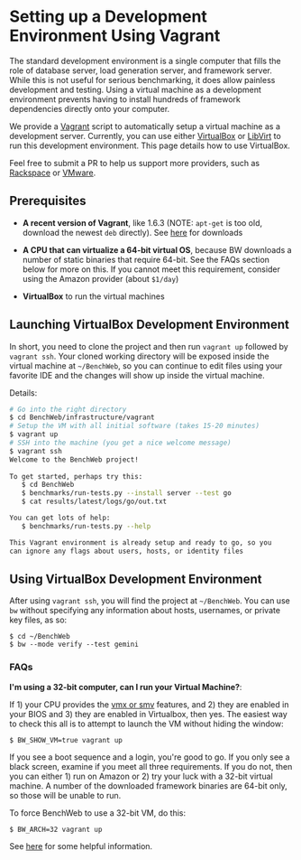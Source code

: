 # Setting up a Development Environment Using Vagrant

The standard development environment is a single computer that fills the 
role of database server, load generation server, and framework server. 
While this is not useful for serious benchmarking, it does allow 
painless development and testing. Using a virtual machine as a 
development environment prevents having to install hundreds of 
framework dependencies directly onto your computer. 

We provide a [Vagrant](https://www.vagrantup.com) script to automatically 
setup a virtual machine as a development server. Currently, you can use 
either [VirtualBox](https://www.virtualbox.org/) or [LibVirt](https://libvirt.org)
to run this development environment. This page details how to use 
VirtualBox.

Feel free to submit a PR to help us support more providers, such as 
[Rackspace](http://www.rackspace.com/) or [VMware](http://www.vmware.com/). 

## Prerequisites

* **A recent version of Vagrant**, like 1.6.3 (NOTE: `apt-get` is 
too old, download the newest `deb` directly). See 
[here](https://www.vagrantup.com/downloads.html) for downloads

* **A CPU that can virtualize a 64-bit virtual OS**, because BW
downloads a number of static binaries that require 64-bit. See
the FAQs section below for more on this. If you cannot meet this 
requirement, consider using the Amazon provider (about `$1/day`)

* **VirtualBox** to run the virtual machines

## Launching VirtualBox Development Environment

In short, you need to clone the project and then run `vagrant up` 
followed by `vagrant ssh`. Your cloned working directory will be 
exposed inside the virtual machine at `~/BenchWeb`, so you can 
continue to edit files using your favorite IDE and the changes will
show up inside the virtual machine. 

Details: 

```bash
# Go into the right directory
$ cd BenchWeb/infrastructure/vagrant
# Setup the VM with all initial software (takes 15-20 minutes)
$ vagrant up
# SSH into the machine (you get a nice welcome message)
$ vagrant ssh
Welcome to the BenchWeb project!
   
To get started, perhaps try this:
   $ cd BenchWeb
   $ benchmarks/run-tests.py --install server --test go
   $ cat results/latest/logs/go/out.txt

You can get lots of help:
   $ benchmarks/run-tests.py --help

This Vagrant environment is already setup and ready to go, so you
can ignore any flags about users, hosts, or identity files
```

## Using VirtualBox Development Environment

After using `vagrant ssh`, you will find the project at `~/BenchWeb`. 
You can use `bw` without specifying any information about hosts, 
usernames, or private key files, as so: 

    $ cd ~/BenchWeb
    $ bw --mode verify --test gemini

### FAQs

**I'm using a 32-bit computer, can I run your Virtual Machine?**: 

If 1) your CPU provides the [vmx or smv](http://en.wikipedia.org/wiki/X86_virtualization) features, and 2) they are enabled
in your BIOS and 3) they are enabled in Virtualbox, then yes. 
The easiest way to check this all is to attempt to launch the VM 
without hiding the window:

    $ BW_SHOW_VM=true vagrant up

If you see a boot sequence and a login, you're good to go. If you 
only see a black screen, examine if you meet all three requirements. 
If you do not, then you can either 1) run on Amazon or 2) try your
luck with a 32-bit virtual machine. A number of the downloaded 
framework binaries are 64-bit only, so those will be unable to run. 

To force BenchWeb to use a 32-bit VM, do this: 
     
    $ BW_ARCH=32 vagrant up

See [here](http://askubuntu.com/questions/41550) for some helpful information.  
